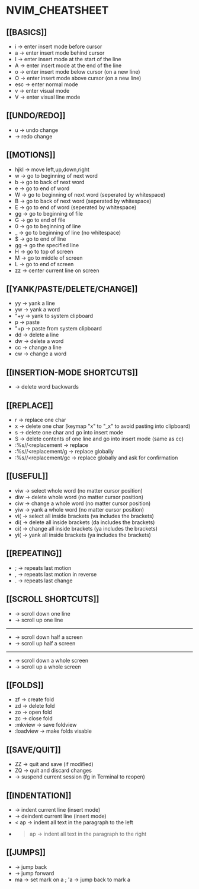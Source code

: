 # NVIM_CHEATSHEET

## [[BASICS]]

- i -> enter insert mode before cursor
- a -> enter insert mode behind cursor
- I -> enter insert mode at the start of the line
- A -> enter insert mode at the end of the line
- o -> enter insert mode below cursor (on a new line)
- O -> enter insert mode above cursor (on a new line)
- esc -> enter normal mode
- v -> enter visual mode
- V -> enter visual line mode

## [[UNDO/REDO]]

- u -> undo change
- <C-r> -> redo change

## [[MOTIONS]]

- hjkl -> move left,up,down,right
- w -> go to beginning of next word
- b -> go to back of next word
- e -> go to end of word
- W -> go to beginning of next word (seperated by whitespace)
- B -> go to back of next word (seperated by whitespace)
- E -> go to end of word (seperated by whitespace)
- gg -> go to beginning of file
- G -> go to end of file
- 0 -> go to beginning of line
- \_ -> go to beginning of line (no whitespace)
- $ -> go to end of line
- <number>gg -> go the specified line
- H -> go to top of screen
- M -> go to middle of screen
- L -> go to end of screen
- zz -> center current line on screen

## [[YANK/PASTE/DELETE/CHANGE]]

- yy -> yank a line
- yw -> yank a word
- "+y -> yank to system clipboard
- p -> paste
- "+p -> paste from system clipboard
- dd -> delete a line
- dw -> delete a word
- cc -> change a line
- cw -> change a word

## [[INSERTION-MODE SHORTCUTS]]

- <C-w> -> delete word backwards

## [[REPLACE]]

- r<char> -> replace one char
- x -> delete one char (keymap "x" to "\_x" to avoid pasting into clipboard)
- s -> delete one char and go into insert mode
- S -> delete contents of one line and go into insert mode (same as cc)
- :%s/<text>/<replacement -> replace <text>
- :%s/<text>/<replacement/g -> replace <text> globally
- :%s/<text>/<replacement/gc -> replace <text> globally and ask for confirmation

## [[USEFUL]]

- viw -> select whole word (no matter cursor position)
- diw -> delete whole word (no matter cursor position)
- ciw -> change a whole word (no matter cursor position)
- yiw -> yank a whole word (no matter cursor position)
- vi( -> select all inside brackets (va includes the brackets)
- di( -> delete all inside brackets (da includes the brackets)
- ci( -> change all inside brackets (ya includes the brackets)
- yi( -> yank all inside brackets (ya includes the brackets)

## [[REPEATING]]

- ; -> repeats last motion
- , -> repeats last motion in reverse
- . -> repeats last change

## [[SCROLL SHORTCUTS]]

- <C-e> -> scroll down one line
- <C-y> -> scroll up one line

---

- <C-d> -> scroll down half a screen
- <C-u> -> scroll up half a screen

---

- <C-f> -> scroll down a whole screen
- <C-b> -> scroll up a whole screen

## [[FOLDS]]

- zf -> create fold
- zd -> delete fold
- zo -> open fold
- zc -> close fold
- :mkview -> save foldview
- :loadview -> make folds visable

## [[SAVE/QUIT]]

- ZZ -> quit and save (if modified)
- ZQ -> quit and discard changes
- <C-z> -> suspend current session (fg in Terminal to reopen)

## [[INDENTATION]]

- <C-i> -> indent current line (insert mode)
- <C-d> -> deindent current line (insert mode)
- < ap -> indent all text in the paragraph to the left
- > ap -> indent all text in the paragraph to the right

## [[JUMPS]]

- <C-o> -> jump back
- <C-i> -> jump forward
- ma -> set mark on a ; 'a -> jump back to mark a
